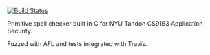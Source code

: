 [![Build Status](https://travis-ci.com/farihasyed/CS9163-Unit-1.svg?branch=master)](https://travis-ci.com/farihasyed/CS9163-Unit-1)

Primitive spell checker built in C for NYU Tandon CS9163 Application Security. 

Fuzzed with AFL and tests integrated with Travis.
